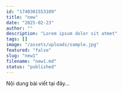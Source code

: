 ```yaml
---
id: "1740301553109"
title: "new"
date: "2025-02-23"
author: ""
description: "Lorem ipsum dolor sit atmet"
tags: []
image: "/assets/uploads/sample.jpg"
featured: "false"
slug: "new1"
filename: "new1.md"
status: "published"
---
```

Nội dung bài viết tại đây...